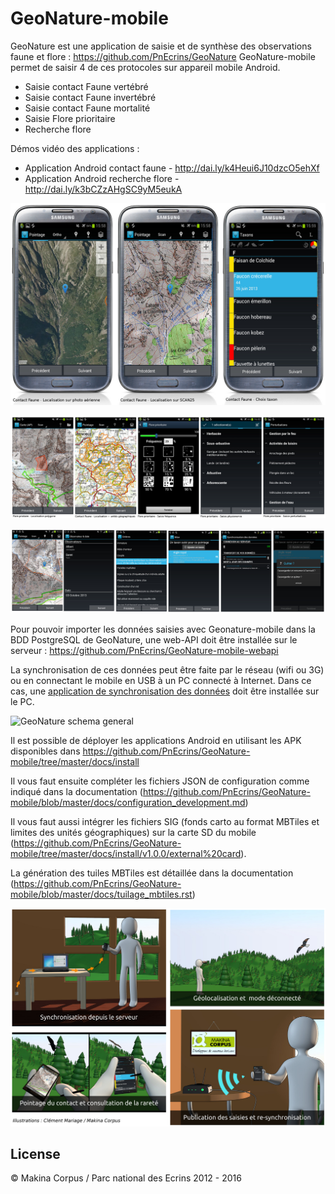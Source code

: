 # GeoNature-mobile

GeoNature est une application de saisie et de synthèse des observations faune et flore : https://github.com/PnEcrins/GeoNature
GeoNature-mobile permet de saisir 4 de ces protocoles sur appareil mobile Android.

* Saisie contact Faune vertébré
* Saisie contact Faune invertébré
* Saisie contact Faune mortalité
* Saisie Flore prioritaire
* Recherche flore

Démos vidéo des applications :
* Application Android contact faune - http://dai.ly/k4Heui6J10dzcO5ehXf
* Application Android recherche flore - http://dai.ly/k3bCZzAHgSC9yM5eukA

![GeoNature-mobile screenshot](https://raw.githubusercontent.com/PnEcrins/GeoNature-mobile/master/docs/images/screen-contact-faune-nomade.jpg)

![GeoNature-mobile screenshot 2](https://raw.githubusercontent.com/PnEcrins/GeoNature-mobile/master/docs/images/screen-applis.jpg)

![GeoNature-mobile screenshot 3](https://raw.githubusercontent.com/PnEcrins/GeoNature-mobile/master/docs/images/screen-applis-02.jpg)

Pour pouvoir importer les données saisies avec Geonature-mobile dans la BDD PostgreSQL de GeoNature, une web-API doit être installée sur le serveur : https://github.com/PnEcrins/GeoNature-mobile-webapi

La synchronisation de ces données peut être faite par le réseau (wifi ou 3G) ou en connectant le mobile en USB à un PC connecté à Internet. Dans ce cas, une [application de synchronisation des données](https://github.com/PnEcrins/GeoNature-mobile-sync) doit être installée sur le PC.

![GeoNature schema general](https://github.com/PnEcrins/GeoNature/raw/master/docs/images/schema-geonature-environnement.jpg)

Il est possible de déployer les applications Android en utilisant les APK disponibles dans https://github.com/PnEcrins/GeoNature-mobile/tree/master/docs/install

Il vous faut ensuite compléter les fichiers JSON de configuration comme indiqué dans la documentation (https://github.com/PnEcrins/GeoNature-mobile/blob/master/docs/configuration_development.md)

Il vous faut aussi intégrer les fichiers SIG (fonds carto au format MBTiles et limites des unités géographiques) sur la carte SD du mobile (https://github.com/PnEcrins/GeoNature-mobile/tree/master/docs/install/v1.0.0/external%20card).

La génération des tuiles MBTiles est détaillée dans la documentation (https://github.com/PnEcrins/GeoNature-mobile/blob/master/docs/tuilage_mbtiles.rst)

![GeoNature-mobile illustrations](https://raw.githubusercontent.com/PnEcrins/GeoNature-mobile/master/docs/images/illustration-geonature-mobile.jpg)

## License

&copy; Makina Corpus / Parc national des Ecrins 2012 - 2016
